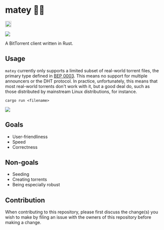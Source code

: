 # matey 🏴‍☠️

<a href='http://www.recurse.com' title='Made with love at the Recurse Center'><img src='https://cloud.githubusercontent.com/assets/2883345/11325206/336ea5f4-9150-11e5-9e90-d86ad31993d8.png' height='20px'/></a>

![](https://media.tenor.com/images/6f506e607e7d12273c5a21b8eafa3ed4/tenor.gif)

A BitTorrent client written in Rust.

## Usage

`matey` currently only supports a limited subset of
real-world torrent files, the primary type defined in [BEP
0003](https://www.bittorrent.org/beps/bep_0003.html). This means no support for
multiple announcers or the DHT protocol. In practice, unfortunately, this means
that most real-world torrents don't work with it, but a good deal do, such as
those distributed by mainstream Linux distributions, for instance.

`cargo run <filename>`

![](https://i.imgur.com/WlyutF1.gif)

## Goals

- User-friendliness
- Speed
- Correctness

## Non-goals

- Seeding
- Creating torrents
- Being especially robust

## Contribution

When contributing to this repository, please first discuss the change(s) you wish to make by filing an issue with the owners of this repository before making a change.
